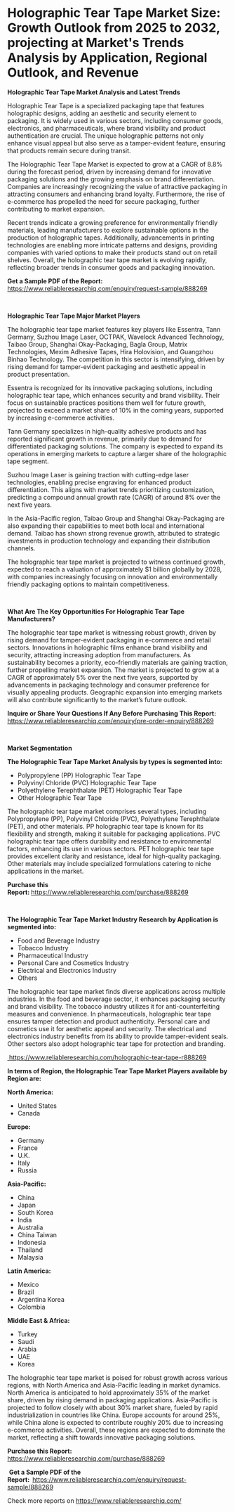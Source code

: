 <p><h1>Holographic Tear Tape Market Size: Growth Outlook from 2025 to 2032, projecting at Market's Trends Analysis by Application, Regional Outlook, and Revenue</h1></p><p><strong>Holographic Tear Tape Market Analysis and Latest Trends</strong></p>
<p><p>Holographic Tear Tape is a specialized packaging tape that features holographic designs, adding an aesthetic and security element to packaging. It is widely used in various sectors, including consumer goods, electronics, and pharmaceuticals, where brand visibility and product authentication are crucial. The unique holographic patterns not only enhance visual appeal but also serve as a tamper-evident feature, ensuring that products remain secure during transit.</p><p>The Holographic Tear Tape Market is expected to grow at a CAGR of 8.8% during the forecast period, driven by increasing demand for innovative packaging solutions and the growing emphasis on brand differentiation. Companies are increasingly recognizing the value of attractive packaging in attracting consumers and enhancing brand loyalty. Furthermore, the rise of e-commerce has propelled the need for secure packaging, further contributing to market expansion.</p><p>Recent trends indicate a growing preference for environmentally friendly materials, leading manufacturers to explore sustainable options in the production of holographic tapes. Additionally, advancements in printing technologies are enabling more intricate patterns and designs, providing companies with varied options to make their products stand out on retail shelves. Overall, the holographic tear tape market is evolving rapidly, reflecting broader trends in consumer goods and packaging innovation.</p></p>
<p><strong>Get a Sample PDF of the Report:&nbsp;</strong> <a href="https://www.reliableresearchiq.com/enquiry/request-sample/888269?utm_campaign=2238&utm_medium=2&utm_source=Github&utm_content=ia&utm_term=08032025&utm_id=holographic-tear-tape">https://www.reliableresearchiq.com/enquiry/request-sample/888269</a></p>
<p>&nbsp;</p>
<p><strong>Holographic Tear Tape Major Market Players</strong></p>
<p><p>The holographic tear tape market features key players like Essentra, Tann Germany, Suzhou Image Laser, OCTPAK, Wavelock Advanced Technology, Taibao Group, Shanghai Okay-Packaging, Bagla Group, Matrix Technologies, Mexim Adhesive Tapes, Hira Holovision, and Guangzhou Binhao Technology. The competition in this sector is intensifying, driven by rising demand for tamper-evident packaging and aesthetic appeal in product presentation.</p><p>Essentra is recognized for its innovative packaging solutions, including holographic tear tape, which enhances security and brand visibility. Their focus on sustainable practices positions them well for future growth, projected to exceed a market share of 10% in the coming years, supported by increasing e-commerce activities.</p><p>Tann Germany specializes in high-quality adhesive products and has reported significant growth in revenue, primarily due to demand for differentiated packaging solutions. The company is expected to expand its operations in emerging markets to capture a larger share of the holographic tape segment.</p><p>Suzhou Image Laser is gaining traction with cutting-edge laser technologies, enabling precise engraving for enhanced product differentiation. This aligns with market trends prioritizing customization, predicting a compound annual growth rate (CAGR) of around 8% over the next five years.</p><p>In the Asia-Pacific region, Taibao Group and Shanghai Okay-Packaging are also expanding their capabilities to meet both local and international demand. Taibao has shown strong revenue growth, attributed to strategic investments in production technology and expanding their distribution channels.</p><p>The holographic tear tape market is projected to witness continued growth, expected to reach a valuation of approximately $1 billion globally by 2028, with companies increasingly focusing on innovation and environmentally friendly packaging options to maintain competitiveness.</p></p>
<p>&nbsp;</p>
<p><strong>What Are The Key Opportunities For Holographic Tear Tape Manufacturers?</strong></p>
<p><p>The holographic tear tape market is witnessing robust growth, driven by rising demand for tamper-evident packaging in e-commerce and retail sectors. Innovations in holographic films enhance brand visibility and security, attracting increasing adoption from manufacturers. As sustainability becomes a priority, eco-friendly materials are gaining traction, further propelling market expansion. The market is projected to grow at a CAGR of approximately 5% over the next five years, supported by advancements in packaging technology and consumer preference for visually appealing products. Geographic expansion into emerging markets will also contribute significantly to the market’s future outlook.</p></p>
<p><strong>Inquire or Share Your Questions If Any Before Purchasing This Report:</strong> <a href="https://www.reliableresearchiq.com/enquiry/pre-order-enquiry/888269?utm_campaign=2238&utm_medium=2&utm_source=Github&utm_content=ia&utm_term=08032025&utm_id=holographic-tear-tape">https://www.reliableresearchiq.com/enquiry/pre-order-enquiry/888269</a></p>
<p>&nbsp;</p>
<p><strong>Market Segmentation</strong></p>
<p><strong>The Holographic Tear Tape Market Analysis by types is segmented into:</strong></p>
<p><ul><li>Polypropylene (PP) Holographic Tear Tape</li><li>Polyvinyl Chloride (PVC) Holographic Tear Tape</li><li>Polyethylene Terephthalate (PET) Holographic Tear Tape</li><li>Other Holographic Tear Tape</li></ul></p>
<p><p>The holographic tear tape market comprises several types, including Polypropylene (PP), Polyvinyl Chloride (PVC), Polyethylene Terephthalate (PET), and other materials. PP holographic tear tape is known for its flexibility and strength, making it suitable for packaging applications. PVC holographic tear tape offers durability and resistance to environmental factors, enhancing its use in various sectors. PET holographic tear tape provides excellent clarity and resistance, ideal for high-quality packaging. Other materials may include specialized formulations catering to niche applications in the market.</p></p>
<p><strong>Purchase this Report:&nbsp;</strong><a href="https://www.reliableresearchiq.com/purchase/888269?utm_campaign=2238&utm_medium=2&utm_source=Github&utm_content=ia&utm_term=08032025&utm_id=holographic-tear-tape">https://www.reliableresearchiq.com/purchase/888269</a></p>
<p>&nbsp;</p>
<p><strong>The Holographic Tear Tape Market Industry Research by Application is segmented into:</strong></p>
<p><ul><li>Food and Beverage Industry</li><li>Tobacco Industry</li><li>Pharmaceutical Industry</li><li>Personal Care and Cosmetics Industry</li><li>Electrical and Electronics Industry</li><li>Others</li></ul></p>
<p><p>The holographic tear tape market finds diverse applications across multiple industries. In the food and beverage sector, it enhances packaging security and brand visibility. The tobacco industry utilizes it for anti-counterfeiting measures and convenience. In pharmaceuticals, holographic tear tape ensures tamper detection and product authenticity. Personal care and cosmetics use it for aesthetic appeal and security. The electrical and electronics industry benefits from its ability to provide tamper-evident seals. Other sectors also adopt holographic tear tape for protection and branding.</p></p>
<p><a href="https://www.reliableresearchiq.com/holographic-tear-tape-r888269?utm_campaign=2238&utm_medium=2&utm_source=Github&utm_content=ia&utm_term=08032025&utm_id=holographic-tear-tape">&nbsp;https://www.reliableresearchiq.com/holographic-tear-tape-r888269</a></p>
<p><strong>In terms of Region, the Holographic Tear Tape Market Players available by Region are:</strong></p>
<p>
    <p> <strong> North America: </strong>
        <ul>
            <li>United States</li>
            <li>Canada</li>
        </ul>
        </p> 
    <p> <strong> Europe: </strong>
        <ul>
            <li>Germany</li>
            <li>France</li>
            <li>U.K.</li>
            <li>Italy</li>
            <li>Russia</li>
        </ul>
        </p> 
    <p> <strong> Asia-Pacific: </strong>
        <ul>
            <li>China</li>
            <li>Japan</li>
            <li>South Korea</li>
            <li>India</li>
            <li>Australia</li>
            <li>China Taiwan</li>
            <li>Indonesia</li>
            <li>Thailand</li>
            <li>Malaysia</li>
        </ul>
        </p> 
    <p> <strong> Latin America: </strong>
        <ul>
            <li>Mexico</li>
            <li>Brazil</li>
            <li>Argentina Korea</li>
            <li>Colombia</li>
        </ul>
        </p> 
    <p> <strong> Middle East & Africa: </strong>
        <ul>
            <li>Turkey</li>
            <li>Saudi</li>
            <li>Arabia</li>
            <li>UAE</li>
            <li>Korea</li>
        </ul>
    </p>
    </p>
<p><p>The holographic tear tape market is poised for robust growth across various regions, with North America and Asia-Pacific leading in market dynamics. North America is anticipated to hold approximately 35% of the market share, driven by rising demand in packaging applications. Asia-Pacific is projected to follow closely with about 30% market share, fueled by rapid industrialization in countries like China. Europe accounts for around 25%, while China alone is expected to contribute roughly 20% due to increasing e-commerce activities. Overall, these regions are expected to dominate the market, reflecting a shift towards innovative packaging solutions.</p></p>
<p><strong>Purchase this Report: </strong><a href="https://www.reliableresearchiq.com/purchase/888269?utm_campaign=2238&utm_medium=2&utm_source=Github&utm_content=ia&utm_term=08032025&utm_id=holographic-tear-tape">https://www.reliableresearchiq.com/purchase/888269</a></p>
<p>&nbsp;<strong>Get a Sample PDF of the Report:&nbsp;&nbsp;</strong><a href="https://www.reliableresearchiq.com/enquiry/request-sample/888269?utm_campaign=2238&utm_medium=2&utm_source=Github&utm_content=ia&utm_term=08032025&utm_id=holographic-tear-tape">https://www.reliableresearchiq.com/enquiry/request-sample/888269</a></p>
<p><strong></strong></p>
<p>Check more reports on <a href="https://www.reliableresearchiq.com/?utm_campaign=2238&utm_medium=2&utm_source=Github&utm_content=ia&utm_term=08032025&utm_id=holographic-tear-tape">https://www.reliableresearchiq.com/</a></p>